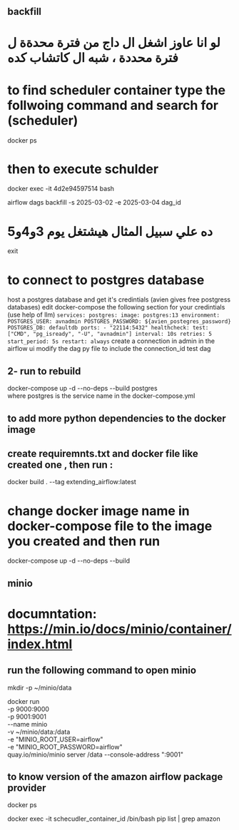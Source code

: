 ## backfill
# لو انا عاوز اشغل ال داج من فترة محدةة ل فترة محددة ، شبه ال كاتشاب كده 
# to find scheduler container type the follwoing command and search for  (scheduler)
docker ps 

# then to execute schulder 
docker exec -it 4d2e94597514 bash 

airflow dags backfill -s 2025-03-02  -e 2025-03-04   dag_id
# ده علي سبيل المثال هيشتغل يوم 3و4و5
exit 


# to connect to postgres database 
host a postgres database and get it's credintials (avien gives free postgress databases)
edit docker-compose the following section for your credintials (use help of llm)
    ```
    services:
    postgres:
        image: postgres:13
        environment:
        POSTGRES_USER: avnadmin
        POSTGRES_PASSWORD: ${avien_postegres_password}
        POSTGRES_DB: defaultdb
        ports:
        - "22114:5432"
        healthcheck:
        test: ["CMD", "pg_isready", "-U", "avnadmin"]
        interval: 10s
        retries: 5
        start_period: 5s
        restart: always
    ```
create a connection in admin in the airflow ui 
modify the dag py file to include the connection_id 
test dag

## 2- run to rebuild 
docker-compose up -d --no-deps --build postgres        
where postgres is the service name in the docker-compose.yml 



## to add more python dependencies to the docker image 
## create requiremnts.txt and docker file like created one , then run :
docker build . --tag extending_airflow:latest 

# change docker image name in docker-compose file to the image you created and then run 
docker-compose up -d --no-deps  --build 


## minio 
# documntation: https://min.io/docs/minio/container/index.html
## run the following command to open minio 

mkdir -p ~/minio/data

docker run \
   -p 9000:9000 \
   -p 9001:9001 \
   --name minio \
   -v ~/minio/data:/data \
   -e "MINIO_ROOT_USER=airflow" \
   -e "MINIO_ROOT_PASSWORD=airflow" \
   quay.io/minio/minio server /data --console-address ":9001"

## to know version of the amazon airflow package provider 
docker ps 

docker exec -it schecudler_container_id /bin/bash
pip list | grep amazon 


